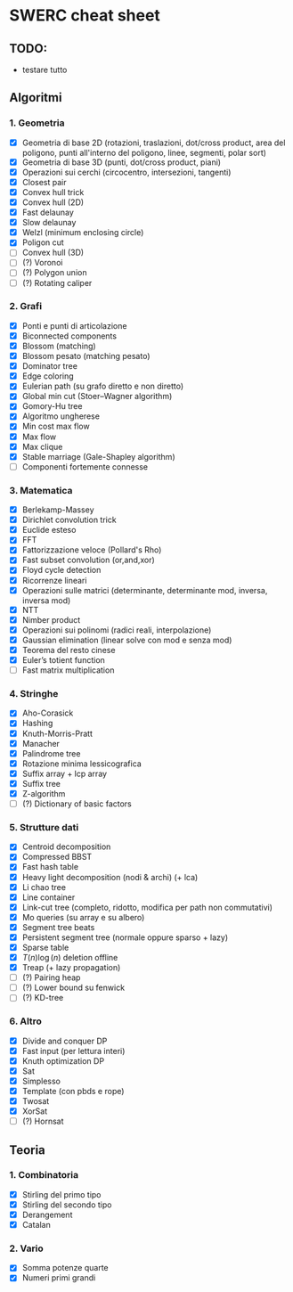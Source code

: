 # SWERC cheat sheet

## TODO:

- testare tutto

## Algoritmi

### 1. Geometria

- [x] Geometria di base 2D (rotazioni, traslazioni, dot/cross product, area del poligono, punti all'interno del poligono, linee, segmenti, polar sort)
- [x] Geometria di base 3D (punti, dot/cross product, piani)
- [x] Operazioni sui cerchi (circocentro, intersezioni, tangenti)
- [x] Closest pair
- [x] Convex hull trick
- [x] Convex hull (2D)
- [x] Fast delaunay 
- [x] Slow delaunay
- [x] Welzl (minimum enclosing circle)
- [x] Poligon cut
- [ ] Convex hull (3D)
- [ ] (?) Voronoi
- [ ] (?) Polygon union
- [ ] (?) Rotating caliper

### 2. Grafi

- [x] Ponti e punti di articolazione
- [x] Biconnected components
- [x] Blossom (matching)
- [x] Blossom pesato (matching pesato)
- [x] Dominator tree
- [x] Edge coloring
- [x] Eulerian path (su grafo diretto e non diretto)
- [x] Global min cut (Stoer–Wagner algorithm)
- [x] Gomory-Hu tree 
- [x] Algoritmo ungherese
- [x] Min cost max flow
- [x] Max flow
- [x] Max clique
- [x] Stable marriage (Gale-Shapley algorithm)
- [ ] Componenti fortemente connesse

### 3. Matematica

- [x] Berlekamp-Massey
- [x] Dirichlet convolution trick
- [x] Euclide esteso
- [x] FFT
- [x] Fattorizzazione veloce (Pollard's Rho)
- [x] Fast subset convolution (or,and,xor)
- [x] Floyd cycle detection
- [x] Ricorrenze lineari
- [x] Operazioni sulle matrici (determinante, determinante mod, inversa, inversa mod)
- [x] NTT
- [x] Nimber product
- [x] Operazioni sui polinomi (radici reali, interpolazione)
- [x] Gaussian elimination (linear solve con mod e senza mod)
- [x] Teorema del resto cinese
- [x] Euler’s totient function
- [ ] Fast matrix multiplication

### 4. Stringhe

- [x] Aho-Corasick
- [x] Hashing
- [x] Knuth-Morris-Pratt
- [x] Manacher
- [x] Palindrome tree
- [x] Rotazione minima lessicografica
- [x] Suffix array + lcp array
- [x] Suffix tree
- [x] Z-algorithm
- [ ] (?) Dictionary of basic factors

### 5. Strutture dati

- [x] Centroid decomposition
- [x] Compressed BBST
- [x] Fast hash table
- [x] Heavy light decomposition (nodi & archi) (+ lca)
- [x] Li chao tree
- [x] Line container
- [x] Link-cut tree (completo, ridotto, modifica per path non commutativi)
- [x] Mo queries (su array e su albero)
- [x] Segment tree beats
- [x] Persistent segment tree (normale oppure sparso + lazy)
- [x] Sparse table
- [x] $T(n)\log(n)$ deletion offline
- [x] Treap (+ lazy propagation)
- [ ] (?) Pairing heap
- [ ] (?) Lower bound su fenwick
- [ ] (?) KD-tree

### 6. Altro

- [x] Divide and conquer DP
- [x] Fast input (per lettura interi)
- [x] Knuth optimization DP
- [x] Sat
- [x] Simplesso
- [x] Template (con pbds e rope)
- [x] Twosat
- [x] XorSat
- [ ] (?) Hornsat

## Teoria

### 1. Combinatoria

- [x] Stirling del primo tipo
- [x] Stirling del secondo tipo
- [x] Derangement
- [x] Catalan

### 2. Vario
- [x] Somma potenze quarte
- [x] Numeri primi grandi 
